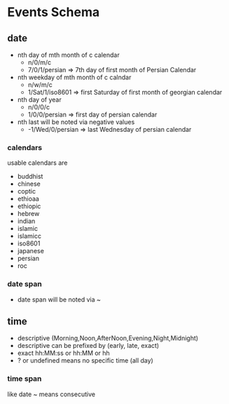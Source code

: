 # Events Schema

## date
- nth day of mth month of c calendar 
    - n/0/m/c
    - 7/0/1/persian => 7th day of first month of Persian Calendar
- nth weekday of mth month of c calndar 
    - n/w/m/c
    - 1/Sat/1/iso8601 => first Saturday of first month of georgian calendar
- nth day of year
    - n/0/0/c
    - 1/0/0/persian => first day of persian calendar
- nth last will be noted via negative values
    - -1/Wed/0/persian => last Wednesday of persian calendar

### calendars
usable calendars are 
- buddhist
- chinese
- coptic
- ethioaa
- ethiopic
- hebrew
- indian
- islamic
- islamicc
- iso8601
- japanese
- persian
- roc
### date span
- date span will be noted via ~ 

## time
- descriptive (Morning,Noon,AfterNoon,Evening,Night,Midnight)
- descriptive can be prefixed by (early, late, exact)
- exact hh:MM:ss or hh:MM or hh
- ? or undefined means no specific time (all day)

### time span 
like date ~ means consecutive